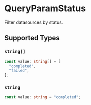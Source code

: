 # QueryParamStatus

Filter datasources by status.


## Supported Types

### `string[]`

```typescript
const value: string[] = [
  "completed",
  "failed",
];
```

### `string`

```typescript
const value: string = "completed";
```

